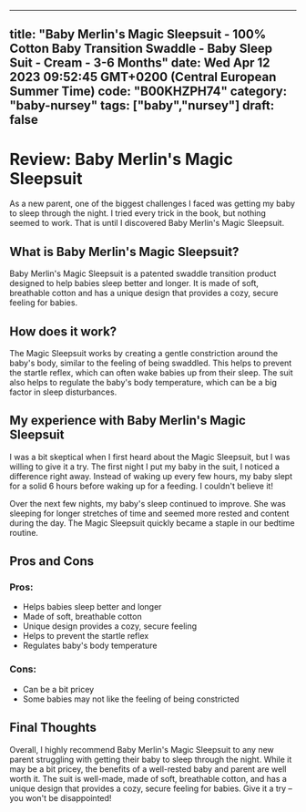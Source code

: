 
---
title: "Baby Merlin's Magic Sleepsuit - 100% Cotton Baby Transition Swaddle - Baby Sleep Suit - Cream - 3-6 Months" 
date: Wed Apr 12 2023 09:52:45 GMT+0200 (Central European Summer Time)
code: "B00KHZPH74"
category: "baby-nursey"
tags: ["baby","nursey"] 
draft: false
---
    
# Review: Baby Merlin's Magic Sleepsuit

As a new parent, one of the biggest challenges I faced was getting my baby to sleep through the night. I tried every trick in the book, but nothing seemed to work. That is until I discovered Baby Merlin's Magic Sleepsuit.

## What is Baby Merlin's Magic Sleepsuit?

Baby Merlin's Magic Sleepsuit is a patented swaddle transition product designed to help babies sleep better and longer. It is made of soft, breathable cotton and has a unique design that provides a cozy, secure feeling for babies.

## How does it work?

The Magic Sleepsuit works by creating a gentle constriction around the baby's body, similar to the feeling of being swaddled. This helps to prevent the startle reflex, which can often wake babies up from their sleep. The suit also helps to regulate the baby's body temperature, which can be a big factor in sleep disturbances.

## My experience with Baby Merlin's Magic Sleepsuit

I was a bit skeptical when I first heard about the Magic Sleepsuit, but I was willing to give it a try. The first night I put my baby in the suit, I noticed a difference right away. Instead of waking up every few hours, my baby slept for a solid 6 hours before waking up for a feeding. I couldn't believe it!

Over the next few nights, my baby's sleep continued to improve. She was sleeping for longer stretches of time and seemed more rested and content during the day. The Magic Sleepsuit quickly became a staple in our bedtime routine.

## Pros and Cons

### Pros:

- Helps babies sleep better and longer
- Made of soft, breathable cotton
- Unique design provides a cozy, secure feeling
- Helps to prevent the startle reflex
- Regulates baby's body temperature

### Cons:

- Can be a bit pricey
- Some babies may not like the feeling of being constricted

## Final Thoughts

Overall, I highly recommend Baby Merlin's Magic Sleepsuit to any new parent struggling with getting their baby to sleep through the night. While it may be a bit pricey, the benefits of a well-rested baby and parent are well worth it. The suit is well-made, made of soft, breathable cotton, and has a unique design that provides a cozy, secure feeling for babies. Give it a try – you won't be disappointed!